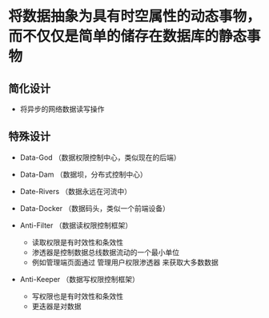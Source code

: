 # 将数据抽象为具有时空属性的动态事物，而不仅仅是简单的储存在数据库的静态事物
## 简化设计
* 将异步的网络数据读写操作


## 特殊设计
* Data-God （数据权限控制中心，类似现在的后端）
* Data-Dam （数据坝，分布式控制中心）

* Date-Rivers （数据永远在河流中）
* Data-Docker （数据码头，类似一个前端设备）
* Anti-Filter （数据读权限控制框架）
    * 读取权限是有时效性和条效性
    * 渗透器是控制数据总线数据流动的一个最小单位
    * 例如管理端页面通过 管理用户权限渗透器 来获取大多数数据
* Anti-Keeper （数据写权限控制框架）
    * 写权限也是有时效性和条效性
    * 更迭器是对数据